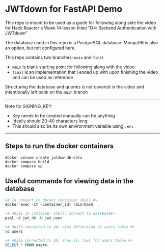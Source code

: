 # JWTdown for FastAPI Demo
This repo is meant to be used as a guide for following along side the video for Hack Reactor's Week 14 lesson titled "D4: Backend Authentication with JWTdown"

The database used in this repo is a PostgreSQL database. MongoDB is also an option, but not configured here.

This repo contains two branches: `main` and `final`
* `main` is blank starting point for following along with the video
* `final` is an implementation that I ended up with upon finishing the video and can be used as reference

Structuring the database and queries is not covered in the video and intentionally left bank on the `main` branch

---
Note for SIGNING_KEY:
* Key needs to be created manually can be anything
* Ideally should 20-40 characters long
* This should also be its own environment variable using `.env`
---
## Steps to run the docker containers
```
docker volume create jwtdow-db-data
docker compose build
docker compose up
```

## Useful commands for viewing data in the database

```powershell
<# To connect to docker container shell #>
docker exec -it <container_id> /bin/bash

<# While in container shell: connect to database#>
psql -d jwt_db -U jwt_user

<# While connected to db: view definition of users table #>
\d users

<# While connected to db: show all rows for users table #>
SELECT * FROM users;
```
